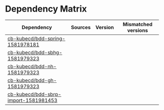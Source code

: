 # Dependency Matrix

Dependency | Sources | Version | Mismatched versions
---------- | ------- | ------- | -------------------
[cb-kubecd/bdd-spring-1581978181](https://github.com/cb-kubecd/bdd-spring-1581978181.git) |  | []() | 
[cb-kubecd/bdd-sbhg-1581979323](https://github.com/cb-kubecd/bdd-sbhg-1581979323.git) |  | []() | 
[cb-kubecd/bdd-nh-1581979323](https://github.com/cb-kubecd/bdd-nh-1581979323.git) |  | []() | 
[cb-kubecd/bdd-gh-1581979323](https://github.com/cb-kubecd/bdd-gh-1581979323.git) |  | []() | 
[cb-kubecd/bdd-sbrp-import-1581981453](https://github.com/cb-kubecd/bdd-sbrp-import-1581981453.git) |  | []() | 
